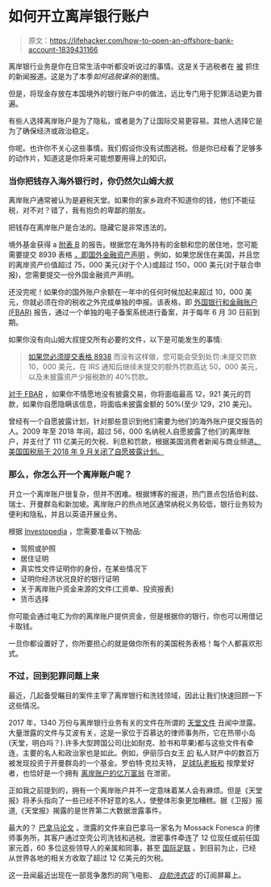 # 如何开立离岸银行账户

> 原文：<https://lifehacker.com/how-to-open-an-offshore-bank-account-1839431166>

离岸银行业务是你在日常生活中听都没听说过的事情。这是关于逃税者在 [被](https://www.kxly.com/news/spokane-man-pleads-guilty-to-filing-false-tax-return-concealing-1m-held-in-offshore-account/1134978191) 抓住的新闻报道。这是为了本季*如何逃脱谋杀*的剧情。



但是，将现金存放在本国境外的银行账户中的做法，远比专门用于犯罪活动更为普遍。

有些人选择离岸账户是为了隐私，或者是为了让国际交易更容易。其他人选择它是为了确保经济或政治稳定。

你呢。也许你不关心这些事情。我们假设你没有试图逃税。但是你已经看了足够多的动作片，知道这是你将来可能想要用得上的知识。

### 当你把钱存入海外银行时，你仍然欠山姆大叔

离岸账户通常被认为是避税天堂。如果你的家乡政府不知道你的钱，他们不能征税，对不对？错了，我有抱负的卑鄙的朋友。

把钱存在离岸账户是合法的。隐藏它是非常违法的。

境外基金获得 a [附表 B](https://www.irs.gov/forms-pubs/about-schedule-b-form-1040) 的报告。根据您在海外持有的金额和您的居住地，您可能需要提交 8939 表格 [，即国外金融资产声明](https://www.irs.gov/pub/irs-pdf/f8938.pdf) 。例如，如果您居住在美国，并且您的离岸资产价值超过 75，000 美元(对于个人)或超过 150，000 美元(对于联合申报)，您需要提交一份外国金融资产声明。

还没完呢！如果你的国外账户余额在一年中的任何时候加起来超过 10，000 美元，你就必须在你的税收之外完成单独的申报。该表格，即 [外国银行和金融账户(FBAR)](https://www.irs.gov/businesses/small-businesses-self-employed/report-of-foreign-bank-and-financial-accounts-fbar) 报告，通过一个单独的电子备案系统进行备案，并于每年 6 月 30 日前到期。

如果你没有向山姆大叔提交所有必要的文件，以下是可能发生的事情:

> [如果您必须提交表格 8938](https://www.irs.gov/businesses/corporations/summary-of-fatca-reporting-for-us-taxpayers) 而没有这样做，您可能会受到处罚:未提交罚款 10，000 美元，在 IRS 通知后继续未提交的额外罚款高达 50，000 美元，以及未披露资产少报税款的 40%罚款。

[对于 FBAR](https://www.irs.gov/businesses/small-businesses-self-employed/report-of-foreign-bank-and-financial-accounts-fbar) ，如果你不情愿地没有披露交易，你将面临最高 12，921 美元的罚款，如果你自愿隐瞒该信息，将面临未披露金额的 50%(至少 129，210 美元)。

曾经有一个自愿披露计划，针对那些意识到他们需要为他们的海外账户提交报告的人。2009 年至 2018 年间，超过 56，000 名纳税人自愿披露了他们的离岸账户，并支付了 111 亿美元的欠税、利息和罚款，根据美国消费者新闻与商业频道[。美国国税局于 2018 年 9 月关闭了自愿披露计划。](https://www.cnbc.com/2018/09/04/the-irs-is-ending-amnesty-for-your-financial-accounts-overseas.html)

### 那么，你怎么开一个离岸账户呢？

开立一个离岸账户很复杂，但并不困难。根据博客的报道，热门景点包括伯利兹、瑞士、开曼群岛和新加坡。离岸账户的热点地区通常纳税义务较低，银行业务较为便利和隐私，并且以英语开展业务。

根据 [Investopedia](https://www.investopedia.com/articles/pf/11/opening-an-offshore-bank-account.asp) ，您需要准备以下物品:

*   驾照或护照
*   居住证明
*   真实性文件证明你的身份，在某些情况下
*   证明你经济状况良好的银行证明
*   关于离岸账户资金来源的文件(工资单、投资报表)
*   货币选择

你可能会通过电汇为你的离岸账户提供资金，但是根据你的银行，你也可以用借记卡取钱。

一旦你都设置好了，你所要担心的就是做你所有的美国税务表格！每个人都喜欢形式。

### 不过，回到犯罪问题上来

最近，几起备受瞩目的案件主宰了离岸银行和洗钱领域，因此让我们快速回顾一下这些情况。

2017 年，1340 万份与离岸银行业务有关的文件在所谓的 [天堂文件](https://www.theguardian.com/news/2017/nov/05/what-are-the-paradise-papers-and-what-do-they-tell-us) 丑闻中泄露。大量泄露的文件与艾波有关，这是一家位于百慕达的律师事务所，它在热带小岛(天堂，明白吗？).许多大型跨国公司(比如耐克、脸书和苹果)都与这些文件有牵连，主要的名人和政治家也是如此。例如，伊丽莎白女王 [的](https://www.theguardian.com/news/2017/nov/05/revealed-queen-private-estate-invested-offshore-paradise-papers) 私人财产中的数百万被发现投资于开曼群岛的一个基金。罗伯特·克拉夫特， [足球队老板和](https://deadspin.com/when-the-robert-kraft-case-fell-apart-the-women-were-l-1834857778) 按摩爱好者，也恰好是一个拥有 [离岸账户的亿万富翁](https://www.theguardian.com/news/2017/nov/09/donald-trump-robert-kraft-owner-offshore-firm-new-england-patriots-paradise-papers) 在泄密。

正如我之前提到的，拥有一个离岸账户并不一定意味着某人会有麻烦。但是《天堂报》将矛头指向了一些已经不怀好意的名人，使整体形象更加糟糕。据《卫报》报道,《天堂报》揭露的是世界第二大数据泄露事件。

最大的？ [巴拿马论文](https://adequateman.deadspin.com/a-brief-guide-to-the-panama-papers-1768915840) 。泄露的文件来自巴拿马一家名为 Mossack Fonesca 的律师事务所，其客户通过空壳公司洗钱和逃税。泄密事件牵连了 12 位现任或前任国家元首，60 多位这些领导人的亲属和同事，甚至 [国际足联](https://deadspin.com/panama-papers-reveal-fifa-ethics-committee-member-might-1768931911) 。到目前为止，已经从世界各地的相关方收取了超过 12 亿美元的欠税。

这一丑闻最近出现在一部竞争激烈的网飞电影、 [*自助洗衣店*](https://lifehacker.com/whats-coming-and-going-from-netflix-in-october-2019-1838219905) 的订阅屏幕上。